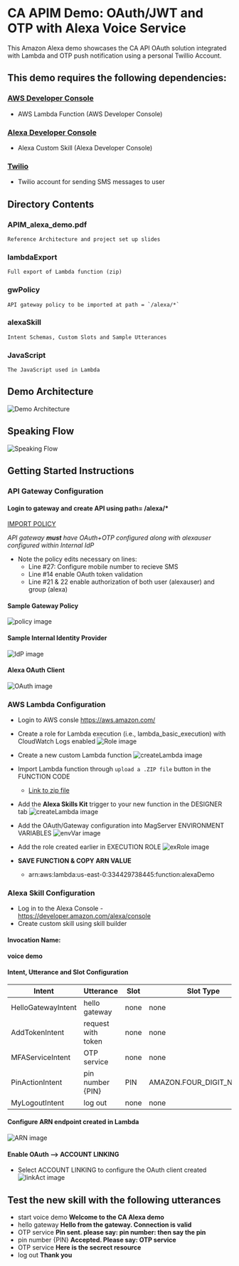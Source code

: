 # CA APIM Demo: OAuth/JWT and OTP with Alexa Voice Service

This Amazon Alexa demo showcases the CA API OAuth solution
integrated with Lambda and OTP push notification using a personal Twillio Account.

## This demo requires the following dependencies:
### [AWS Developer Console](https://aws.amazon.com/)
  * AWS Lambda Function (AWS Developer Console)

### [Alexa Developer Console](https://developer.amazon.com/alexa)
  * Alexa Custom Skill (Alexa Developer Console)

### [Twilio](https://www.twilio.com/)
  * Twilio account for sending SMS messages to user

## Directory Contents
### APIM_alexa_demo.pdf
    Reference Architecture and project set up slides
### lambdaExport
    Full export of Lambda function (zip)
### gwPolicy
    API gateway policy to be imported at path = `/alexa/*`
### alexaSkill
    Intent Schemas, Custom Slots and Sample Utterances
### JavaScript
    The JavaScript used in Lambda

## Demo Architecture
![Demo Architecture](images/APIM_alexa_demo.png)

## Speaking Flow
![Speaking Flow](images/speakingFlow.png)

## Getting Started Instructions

### API Gateway Configuration

#### Login to gateway and create API using path= /alexa/*
[IMPORT POLICY](gwPolicy/alexaPolicy.xml)

*API gateway **must** have OAuth+OTP configured along with alexauser configured within Internal IdP*
* Note the policy edits necessary on lines:
    * Line #27: Configure mobile number to recieve SMS
    * Line #14 enable OAuth token validation
    * Line #21 & 22 enable authorization of both user (alexauser) and group (alexa)

#### Sample Gateway Policy
![policy image](images/samplePolicy.png)

#### Sample Internal Identity Provider
![IdP image](images/populateUsers.png)

#### Alexa OAuth Client
![OAuth image](images/clientOauth.png)

### AWS Lambda Configuration
* Login to AWS consle https://aws.amazon.com/
* Create a role for Lambda execution (i.e., lambda_basic_execution) with CloudWatch Logs enabled
![Role image](images/roleImage.png)



* Create a new custom Lambda function
![createLambda image](images/createLambda.png)



* Import Lambda function through `upload a .ZIP file` button in the FUNCTION CODE
    * [Link to zip file](lambdaExport/alexaAPIM-599148ac-b9de-4d2e-a0c6-1a8a1aff68d0.zip)
    
* Add the **Alexa Skills Kit** trigger to your new function in the DESIGNER tab
![createLambda image](images/configureFunction.png)

* Add the OAuth/Gateway configuration into MagServer ENVIRONMENT VARIABLES
![envVar image](images/envVar.png)

* Add the role created earlier in EXECUTION ROLE
![exRole image](images/exRole.png)


* **SAVE FUNCTION & COPY ARN VALUE**
    * arn:aws:lambda:us-east-0:334429738445:function:alexaDemo



### Alexa Skill Configuration
* Log in to the Alexa Console - https://developer.amazon.com/alexa/console
* Create custom skill using skill builder

#### Invocation Name:
**voice demo**

#### Intent, Utterance and Slot Configuration
Intent | Utterance | Slot | Slot Type
------------ | ------------- | ------------ | -------------
HelloGatewayIntent | hello gateway | none | none
AddTokenIntent | request with token | none | none
MFAServiceIntent | OTP service | none | none
PinActionIntent | pin number {PIN} | PIN | AMAZON.FOUR_DIGIT_NUMBER
MyLogoutIntent | log out | none | none

#### Configure ARN endpoint created in Lambda
![ARN image](images/addARN.png)

#### Enable OAuth --> ACCOUNT LINKING
* Select ACCOUNT LINKING to configure the OAuth client created
![linkAct image](images/linkAct.png)



## Test the new skill with the following utterances
* start voice demo **Welcome to the CA Alexa demo**
* hello gateway  **Hello from the gateway. Connection is valid**
* OTP service  **Pin sent. please say: pin number: then say the pin**
* pin number {PIN} **Accepted. Please say: OTP service**
* OTP service **Here is the secrect resource**
* log out **Thank you**



